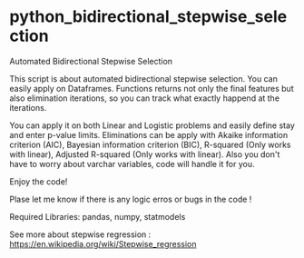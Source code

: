 # python_bidirectional_stepwise_selection
Automated Bidirectional Stepwise Selection 

This script is about automated bidirectional stepwise selection. You can easily apply on Dataframes. Functions returns not only the final features but also elimination iterations, so you can track what exactly happend at the iterations.

You can apply it on both Linear and Logistic problems and easily define stay and enter p-value limits. Eliminations can be apply with Akaike information criterion (AIC), Bayesian information criterion (BIC), R-squared (Only works with linear), Adjusted R-squared (Only works with linear). Also you don't have to worry about varchar variables, code will handle it for you.

Enjoy the code!

Plase let me know if there is any logic erros or bugs in the code !

Required Libraries: pandas, numpy, statmodels

See more about stepwise regression : https://en.wikipedia.org/wiki/Stepwise_regression
